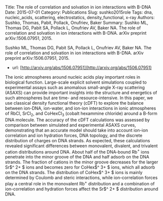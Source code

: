 Title: The role of correlation and solvation in ion interactions with B-DNA
Date: 2015-07-01
Category: Publications
Slug: sushko2015role
Tags: dna, nucleic_acids, scattering, electrostatics, density_functional, x-ray
Authors: Sushko, Thomas, Pabit, Pollack, Onufriev, Baker
Summary: Sushko ML, Thomas DG, Pabit SA, Pollack L, Onufriev AV, Baker NA. The role of correlation and solvation in ion interactions with B-DNA. arXiv preprint arXiv:1506.07951, 2015. 

Sushko ML, Thomas DG, Pabit SA, Pollack L, Onufriev AV, Baker NA. The role of correlation and solvation in ion interactions with B-DNA. arXiv preprint arXiv:1506.07951, 2015. 

* url: [http://arxiv.org/abs/1506.07951](http://arxiv.org/abs/1506.07951)

The ionic atmospheres around nucleic acids play important roles in biological function. Large-scale explicit solvent simulations coupled to experimental assays such as anomalous small-angle X-ray scattering (ASAXS) can provide important insights into the structure and energetics of such atmospheres but are time- and resource-intensive. In this paper, we use classical density functional theory (cDFT) to explore the balance between ion-DNA, ion-water, and ion-ion interactions in ionic atmospheres of RbCl, SrCl$_2$, and CoHexCl$_3$ (cobalt hexammine chloride) around a B-form DNA molecule. The accuracy of the cDFT calculations was assessed by comparison between simulated and experimental ASAXS curves, demonstrating that an accurate model should take into account ion-ion correlation and ion hydration forces, DNA topology, and the discrete distribution of charges on DNA strands. As expected, these calculations revealed significant differences between monovalent, divalent, and trivalent cation distributions around DNA. About half of the DNA-bound Rb$^+$ ions penetrate into the minor groove of the DNA and half adsorb on the DNA strands. The fraction of cations in the minor groove decreases for the larger Sr$^ 2+ $ ions and becomes zero for CoHex$^ 3+ $ ions, which all adsorb on the DNA strands. The distribution of CoHex$^ 3+ $ ions is mainly determined by Coulomb and steric interactions, while ion-correlation forces play a central role in the monovalent Rb$^+$ distribution and a combination of ion-correlation and hydration forces affect the Sr$^ 2+ $ distribution around DNA.

